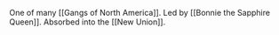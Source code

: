 One of many [[Gangs of North America]]. Led by [[Bonnie the Sapphire Queen]]. Absorbed into the [[New Union]].